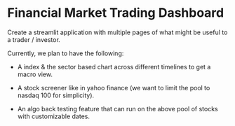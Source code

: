 # Financial Market Trading Dashboard

Create a streamlit application with multiple pages of what might be useful to a trader / investor.

Currently, we plan to have the following:

- A index & the sector based chart across different timelines to get a macro view.

- A stock screener like in yahoo finance (we want to limit the pool to nasdaq 100 for simplicity).

- An algo back testing feature that can run on the above pool of stocks with customizable dates.
